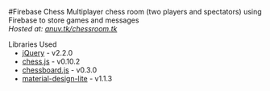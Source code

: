 #Firebase Chess
Multiplayer chess room (two players and spectators) using Firebase to store games and messages  
*Hosted at: [anuv.tk/chessroom.tk](http://anuv.tk/chessroom.tk)*  
  
Libraries Used  
&nbsp;&nbsp;&nbsp;•&nbsp;&nbsp;[jQuery](https://jquery.com/) - v2.2.0  
&nbsp;&nbsp;&nbsp;•&nbsp;&nbsp;[chess.js](https://github.com/jhlywa/chess.js) - v0.10.2  
&nbsp;&nbsp;&nbsp;•&nbsp;&nbsp;[chessboard.js](https://github.com/oakmac/chessboardjs) - v0.3.0  
&nbsp;&nbsp;&nbsp;•&nbsp;&nbsp;[material-design-lite](https://github.com/google/material-design-lite) - v1.1.3  
